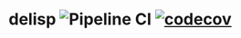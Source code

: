 delisp ![Pipeline CI](https://github.com/liphe/delisp/workflows/Pipeline%20CI/badge.svg) [![codecov](https://codecov.io/gh/liphe/delisp/branch/master/graph/badge.svg)](https://codecov.io/gh/liphe/delisp)
======
